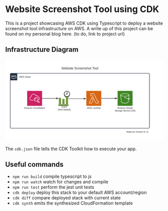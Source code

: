 # Website Screenshot Tool using CDK

This is a project showcasing AWS CDK using Typescript to deploy a website screenshot tool infrastructure on AWS. A write up of this project can be found on my personal blog here. (to do, link to project url)

## Infrastructure Diagram
![Website Screenshot Diagram]( image/website-screenshot-diagram-v1.png )

The `cdk.json` file tells the CDK Toolkit how to execute your app.

## Useful commands

 * `npm run build`   compile typescript to js
 * `npm run watch`   watch for changes and compile
 * `npm run test`    perform the jest unit tests
 * `cdk deploy`      deploy this stack to your default AWS account/region
 * `cdk diff`        compare deployed stack with current state
 * `cdk synth`       emits the synthesized CloudFormation template
